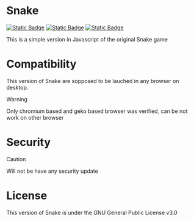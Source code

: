 <p>
  <h1>Snake</h1>
  <a href="LICENSE"><img alt="Static Badge" src="https://img.shields.io/badge/License_:-GNU%20General%20Public%20License%20v3.0-orange"></a>
  <a href="https://jimmxyz.github.io/Snake/"><img alt="Static Badge" src="https://img.shields.io/badge/Play_it_with_:-Github_Pages-green"></a>
  <a href="https://jimmxyz.github.io/Snake/"><img alt="Static Badge" src="https://img.shields.io/badge/Download_on_:-Last%20release-blue"></a>
</p>

This is a simple version in Javascript of the original Snake game

# Compatibility
This version of Snake are sopposed to be lauched in any browser on  desktop.
>[!WARNING]
>Only chromium based and geko based browser was verified, can be not work on other browser

# Security

>[!CAUTION]
>Will not be have any security update

# License
This version of Snake is under the GNU General Public License v3.0
